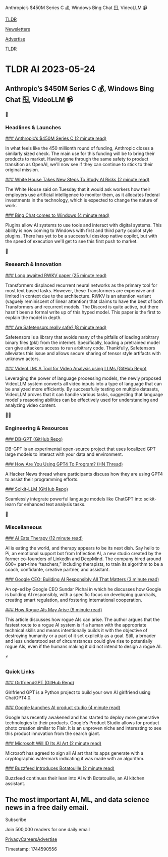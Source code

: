 Anthropic’s $450M Series C 💰, Windows Bing Chat 🪟, VideoLLM 📹

[TLDR](/)

[Newsletters](/newsletters)

[Advertise](https://advertise.tldr.tech/)

[TLDR](/)

# TLDR AI 2023-05-24

## Anthropic’s $450M Series C 💰, Windows Bing Chat 🪟, VideoLLM 📹

🚀

### Headlines & Launches

[### Anthropic’s $450M Series C (2 minute read)](https://www.anthropic.com/index/anthropic-series-c?utm_source=tldrai)

In what feels like the 450 millionth round of funding, Anthropic closes a similarly sized check. The main use for this funding will be to bring their products to market. Having gone through the same safety to product transition as OpenAI, we'll now see if they can continue to stick to their original mission.

[### White House Takes New Steps To Study AI Risks (2 minute read)](https://archive.ph/iYUDH?utm_source=tldrai)

The White House said on Tuesday that it would ask workers how their employers use artificial intelligence to monitor them, as it allocates federal investments in the technology, which is expected to change the nature of work.

[### Bing Chat comes to Windows (4 minute read)](https://blogs.windows.com/windowsdeveloper/2023/05/23/bringing-the-power-of-ai-to-windows-11-unlocking-a-new-era-of-productivity-for-customers-and-developers-with-windows-copilot-and-dev-home/?utm_source=tldrai)

Plugins allow AI systems to use tools and interact with digital systems. This ability is now coming to Windows with first and third party copilot style plugins. There has yet to be a successful desktop native copilot, but with the speed of execution we'll get to see this first push to market.

🧠

### Research & Innovation

[### Long awaited RWKV paper (25 minute read)](https://arxiv.org/abs/2305.13048?utm_source=tldrai)

Transformers displaced recurrent neural networks as the primary tool for most text based tasks. However, these Transformers are expensive and limited in context due to the architecture. RWKV is an attention variant (vaguely reminiscent of linear attention) that claims to have the best of both Transformers and recurrent models. The Discord is quite active, but there hasn't been a formal write up of this hyped model. This paper is the first to explain the model in depth.

[### Are Safetensors really safe? (8 minute read)](https://blog.eleuther.ai/safetensors-security-audit/?utm_source=tldrai)

Safetensors is a library that avoids many of the pitfalls of loading arbitrary binary files (pkl) from the internet. Specifically, loading a pretrained model can give attackers access to run arbitrary code. Thankfully, Safetensors alleviates this issue and allows secure sharing of tensor style artifacts with unknown actors.

[### VideoLLM: A Tool for Video Analysis using LLMs (GitHub Repo)](https://github.com/cg1177/VideoLLM?utm_source=tldrai)

Leveraging the power of language processing models, the newly proposed VideoLLM system converts all video inputs into a type of language that can be analyzed more efficiently. By successfully testing on multiple datasets, VideoLLM proves that it can handle various tasks, suggesting that language model's reasoning abilities can be effectively used for understanding and analyzing video content.

👨‍💻

### Engineering & Resources

[### DB-GPT (GitHub Repo)](https://github.com/csunny/DB-GPT?utm_source=tldrai)

DB-GPT is an experimental open-source project that uses localized GPT large models to interact with your data and environment.

[### How Are You Using GPT4 To Program? (HN Thread)](https://news.ycombinator.com/item?id=36037559&amp;utm_source=tldrai)

A Hacker News thread where participants discuss how they are using GPT4 to assist their programming efforts.

[### Scikit-LLM (GitHub Repo)](https://github.com/iryna-kondr/scikit-llm?utm_source=tldrai)

Seamlessly integrate powerful language models like ChatGPT into scikit-learn for enhanced text analysis tasks.

🎁

### Miscellaneous

[### AI Eats Therapy (12 minute read)](https://headlineshq.substack.com/p/issue-no-017-ai-eats-therapy?utm_source=tldrai)

AI is eating the world, and therapy appears to be its next dish. Say hello to Pi, an emotional support bot from Inflection AI, a new studio created by the former co-founders of LinkedIn and DeepMind. The company hired around 600+ part-time “teachers,” including therapists, to train its algorithm to be a coach, confidante, creative partner, and assistant.

[### Google CEO: Building AI Responsibly All That Matters (3 minute read)](https://archive.ph/2Z7Ea?utm_source=tldrai)

An op-ed by Google CEO Sundar Pichai in which he discusses how Google is building AI responsibly, with a specific focus on developing guardrails, creating smart regulation, and fostering international cooperation.

[### How Rogue AIs May Arise (9 minute read)](https://yoshuabengio.org/2023/05/22/how-rogue-ais-may-arise/?utm_source=tldrai)

This article discusses how rogue AIs can arise. The author argues that the fastest route to a rogue AI system is if a human with the appropriate technical skills and means intentionally builds it with the objective of destroying humanity or a part of it set explicitly as a goal. Still, a broader and less understood set of circumstances could give rise to potentially rogue AIs, even if the humans making it did not intend to design a rogue AI.

⚡️

### Quick Links

[### GirlfriendGPT (GitHub Repo)](https://github.com/EniasCailliau/GirlfriendGPT?utm_source=tldrai)

Girlfriend GPT is a Python project to build your own AI girlfriend using ChatGPT4.0.

[### Google launches AI product studio (4 minute read)](https://techcrunch.com/2023/05/23/google-product-studio-tool-lets-merchants-create-product-imagery-using-generative-ai/?utm_source=tldrai)

Google has recently awakened and has started to deploy more generative technologies to their products. Google’s Product Studio allows for product photo creation similar to Flair. It is an unproven niche and interesting to see this product innovation from the search giant.

[### Microsoft Will ID Its AI Art (2 minute read)](https://www.pcworld.com/article/1923811?utm_source=tldrai)

Microsoft has agreed to sign all AI art that its apps generate with a cryptographic watermark indicating it was made with an algorithm.

[### Buzzfeed Introduces Botatouille (2 minute read)](https://archive.ph/ifZA6?utm_source=tldrai)

Buzzfeed continues their lean into AI with Botatouille, an AI kitchen assistant.

## The most important AI, ML, and data science news in a free daily email.

Subscribe

Join 500,000 readers for one daily email

[Privacy](/privacy)[Careers](https://jobs.ashbyhq.com/tldr.tech)[Advertise](/ai/advertise)

Timestamp: 1744590556